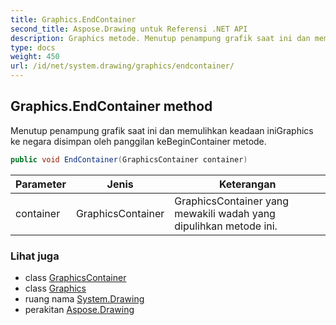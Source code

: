 ```yaml
---
title: Graphics.EndContainer
second_title: Aspose.Drawing untuk Referensi .NET API
description: Graphics metode. Menutup penampung grafik saat ini dan memulihkan keadaan iniGraphics ke negara disimpan oleh panggilan keBeginContainer metode.
type: docs
weight: 450
url: /id/net/system.drawing/graphics/endcontainer/
---
```

## Graphics.EndContainer method

Menutup penampung grafik saat ini dan memulihkan keadaan iniGraphics ke negara disimpan oleh panggilan keBeginContainer metode.

```csharp
public void EndContainer(GraphicsContainer container)
```

| Parameter | Jenis | Keterangan |
| --- | --- | --- |
| container | GraphicsContainer | GraphicsContainer yang mewakili wadah yang dipulihkan metode ini. |

### Lihat juga

* class [GraphicsContainer](../../../system.drawing.drawing2d/graphicscontainer/)
* class [Graphics](../)
* ruang nama [System.Drawing](../../graphics/)
* perakitan [Aspose.Drawing](../../../)


